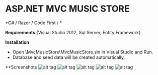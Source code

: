 # ASP.NET MVC MUSIC STORE
*C# / Razor / Code First / *

**Requirements** (Visual Studio 2012, Sql Server, Entity Framework)

**Installation** 
- Open \MvcMusicStore\MvcMusicStore.sln in Visual Studio and Run. 
- Database and seed data will be created automatically.

**Screenshots
![alt tag](https://github.com/deltadreams/MvcMusicStore/blob/master/screenshots/mvc-music-store1.png)
![alt tag](https://github.com/deltadreams/MvcMusicStore/blob/master/screenshots/mvc-music-store2.png)
![alt tag](https://github.com/deltadreams/MvcMusicStore/blob/master/screenshots/mvc-music-store3.png)
![alt tag](https://github.com/deltadreams/MvcMusicStore/blob/master/screenshots/mvc-music-store4.png)
![alt tag](https://github.com/deltadreams/MvcMusicStore/blob/master/screenshots/mvc-music-store5.png)
